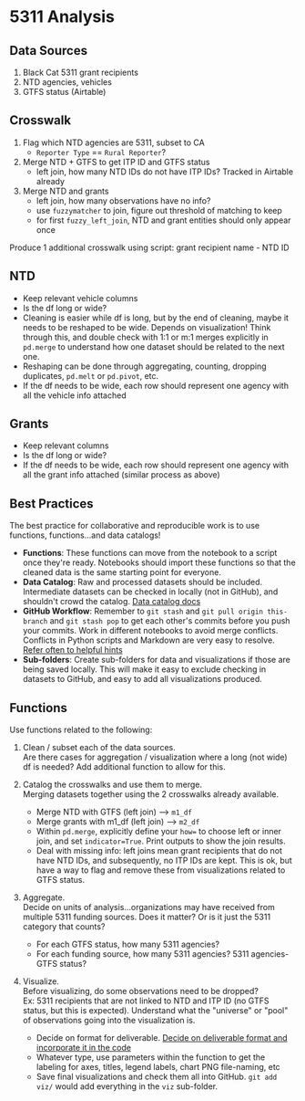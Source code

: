 # 5311 Analysis

## Data Sources

1. Black Cat 5311 grant recipients
1. NTD agencies, vehicles
1. GTFS status (Airtable)

## Crosswalk

1. Flag which NTD agencies are 5311, subset to CA
    * `Reporter Type` == `Rural Reporter`?
1. Merge NTD + GTFS to get ITP ID and GTFS status
    * left join, how many NTD IDs do not have ITP IDs? Tracked in Airtable already
1. Merge NTD and grants
    * left join, how many observations have no info?
    * use `fuzzymatcher` to join, figure out threshold of matching to keep
    * for first `fuzzy_left_join`, NTD and grant entities should only appear once

Produce 1 additional crosswalk using script: grant recipient name - NTD ID 

## NTD 

* Keep relevant vehicle columns
* Is the df long or wide?
* Cleaning is easier while df is long, but by the end of cleaning, maybe it needs to be reshaped to be wide. Depends on visualization! Think through this, and double check with 1:1 or m:1 merges explicitly in `pd.merge` to understand how one dataset should be related to the next one.
* Reshaping can be done through aggregating, counting, dropping duplicates, `pd.melt` or `pd.pivot`, etc.
* If the df needs to be wide, each row should represent one agency with all the vehicle info attached

## Grants

* Keep relevant columns
* Is the df long or wide?
* If the df needs to be wide, each row should represent one agency with all the grant info attached (similar process as above)

## Best Practices

The best practice for collaborative and reproducible work is to use functions, functions...and data catalogs! 

* **Functions**: These functions can move from the notebook to a script once they're ready. Notebooks should import these functions so that the cleaned data is the same starting point for everyone.
* **Data Catalog**: Raw and processed datasets should be included. Intermediate datasets can be checked in locally (not in GitHub), and shouldn't crowd the catalog. [Data catalog docs](https://docs.calitp.org/data-infra/analytics_tools/data_catalogs.html)
* **GitHub Workflow**: Remember to `git stash` and `git pull origin this-branch` and `git stash pop` to get each other's commits before you push your commits. Work in different notebooks to avoid merge conflicts. Conflicts in Python scripts and Markdown are very easy to resolve. [Refer often to helpful hints](https://docs.calitp.org/data-infra/analytics_tools/saving_code.html)
* **Sub-folders**: Create sub-folders for data and visualizations if those are being saved locally. This will make it easy to exclude checking in datasets to GitHub, and easy to add all visualizations produced. 

## Functions

Use functions related to the following:

1. Clean / subset each of the data sources. 
<br>Are there cases for aggregation / visualization where a long (not wide) df is needed? Add additional function to allow for this.

1. Catalog the crosswalks and use them to merge.
<br>Merging datasets together using the 2 crosswalks already available.
    * Merge NTD with GTFS (left join) --> `m1_df`
    * Merge grants with m1_df (left join) --> `m2_df`
    * Within `pd.merge`, explicitly define your `how=` to choose left or inner join, and set `indicator=True`. Print outputs to show the join results.
    * Deal with missing info: left joins mean grant recipients that do not have NTD IDs, and subsequently, no ITP IDs are kept. This is ok, but have a way to flag and remove these from visualizations related to GTFS status.

1. Aggregate.
<br>Decide on units of analysis...organizations may have received from multiple 5311 funding sources. Does it matter? Or is it just the 5311 category that counts?
    * For each GTFS status, how many 5311 agencies?
    * For each funding source, how many 5311 agencies? 5311 agencies-GTFS status?

1.  Visualize.
<br>Before visualizing, do some observations need to be dropped? 
<br>Ex: 5311 recipients that are not linked to NTD and ITP ID (no GTFS status, but this is expected). Understand what the "universe" or "pool" of observations going into the visualization is.
    * Decide on format for deliverable. [Decide on deliverable format and incorporate it in the code](https://docs.calitp.org/data-infra/analytics_publishing/how_to_publish.html)
    * Whatever type, use parameters within the function to get the labeling for axes, titles, legend labels, chart PNG file-naming, etc 
    * Save final visualizations and check them all into GitHub. `git add viz/` would add everything in the `viz` sub-folder.